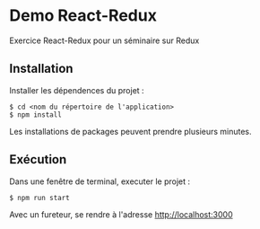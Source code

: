 # Demo React-Redux
Exercice React-Redux pour un séminaire sur Redux

## Installation

Installer les dépendences du projet :

    $ cd <nom du répertoire de l'application>
    $ npm install
    

Les installations de packages peuvent prendre plusieurs minutes.

## Exécution

Dans une fenêtre de terminal, executer le projet :

    $ npm run start

Avec un fureteur, se rendre à l'adresse [http://localhost:3000](http://localhost:3000)
